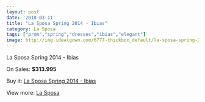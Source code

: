```yaml
---
layout: post
date: '2018-03-11'
title: "La Sposa Spring 2014 - Ibias"
category: La Sposa
tags: ["prom","spring","dresses","ibias","elegant"]
image: http://img.idealgown.com/6777-thickbox_default/la-sposa-spring-2014-ibias.jpg
---
```

La Sposa Spring 2014 - Ibias

On Sales: **$313.995**
<a href="https://www.idealgown.com/en/la-sposa/2911-la-sposa-spring-2014-ibias.html"><amp-img layout="responsive" width="600" height="600" src="//img.idealgown.com/6777-thickbox_default/la-sposa-spring-2014-ibias.jpg" alt="La Sposa Spring 2014 - Ibias 0" /></a>
<a href="https://www.idealgown.com/en/la-sposa/2911-la-sposa-spring-2014-ibias.html"><amp-img layout="responsive" width="600" height="600" src="//img.idealgown.com/6779-thickbox_default/la-sposa-spring-2014-ibias.jpg" alt="La Sposa Spring 2014 - Ibias 1" /></a>
<a href="https://www.idealgown.com/en/la-sposa/2911-la-sposa-spring-2014-ibias.html"><amp-img layout="responsive" width="600" height="600" src="//img.idealgown.com/6778-thickbox_default/la-sposa-spring-2014-ibias.jpg" alt="La Sposa Spring 2014 - Ibias 2" /></a>

Buy it: [La Sposa Spring 2014 - Ibias](https://www.idealgown.com/en/la-sposa/2911-la-sposa-spring-2014-ibias.html "La Sposa Spring 2014 - Ibias")

View more: [La Sposa](https://www.idealgown.com/en/35-la-sposa "La Sposa")